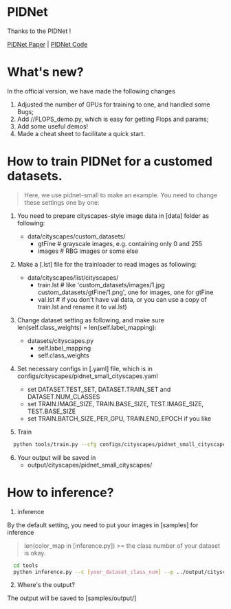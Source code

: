 # PIDNet
Thanks to the PIDNet !

[PIDNet Paper](https://arxiv.org/pdf/2206.02066v2.pdf) | 
[PIDNet Code](https://github.com/XuJiacong/PIDNet)


# What's new?
In the official version, we have made the following changes
1. Adjusted the number of GPUs for training to one, and handled some Bugs;
2. Add //FLOPS_demo.py, which is easy for getting Flops and params;
3. Add some useful demos!
4. Made a cheat sheet to facilitate a quick start.


# How to train PIDNet for a customed datasets.

> Here, we use pidnet-small to make an example. You need to change these settings one by one:

1. You need to prepare cityscapes-style image data in [data] folder as following:
    - data/cityscapes/custom_datasets/
        - gtFine    # grayscale images, e.g. containing only 0 and 255
        - images    # RBG images or some else
2. Make a [.lst] file for the trainloader to read images as following:
    - data/cityscapes/list/cityscapes/
        - train.lst   # like 'custom_datasets/images/1.jpg custom_datasets/gtFine/1.png', one for images, one for gtFine
        - val.lst     # if you don't have val data, or you can use a copy of train.lst and rename it to val.lst)

3. Change dataset setting as following, and make sure len(self.class_weights) = len(self.label_mapping):
    - datasets/cityscapes.py
        - self.label_mapping
        - self.class_weights

4. Set necessary configs in [.yaml] file, which is in configs/cityscapes/pidnet_small_cityscapes.yaml
    - set DATASET.TEST_SET, DATASET.TRAIN_SET and DATASET.NUM_CLASSES
    - set TRAIN.IMAGE_SIZE, TRAIN.BASE_SIZE, TEST.IMAGE_SIZE, TEST.BASE_SIZE
    - set TRAIN.BATCH_SIZE_PER_GPU, TRAIN.END_EPOCH if you like

5. Train
  ````bash
    python tools/train.py --cfg configs/cityscapes/pidnet_small_cityscapes.yaml
  ````
  
6. Your output will be saved in
    - output/cityscapes/pidnet_small_cityscapes/

# How to inference?
1. inference

By the default setting, you need to put your images in [samples] for inference

> len(color_map in [inference.py]) >= the class number of your dataset is okay.

  ````bash
    cd tools
    python inference.py --c [your_dataset_class_num] --p ../output/cityscapes/pidnet_small_cityscapes/checkpoint.pth.tar
  ````
  
2. Where's the output?

The output will be saved to [samples/output/]

